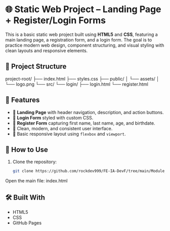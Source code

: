 # 🌐 Static Web Project – Landing Page + Register/Login Forms

This is a basic static web project built using **HTML5** and **CSS**, featuring a main landing page, a registration form, and a login form. The goal is to practice modern web design, component structuring, and visual styling with clean layouts and responsive elements.

## 📁 Project Structure

project-root/
├── index.html
├── styles.css
├── public/
│ └── assets/
│ └── logo.png
└── src/
└── login/
├── login.html
└── register.html

## 🚀 Features

- 📄 **Landing Page** with header navigation, description, and action buttons.
- 👤 **Login Form** styled with custom CSS.
- 📝 **Register Form** capturing first name, last name, age, and birthdate.
- 🎨 Clean, modern, and consistent user interface.
- 📱 Basic responsive layout using `flexbox` and `viewport`.

## 🧪 How to Use

1. Clone the repository:
   ```bash
   git clone https://github.com/rockdev999/FE-IA-DevF/tree/main/Module_1/Proyecto
   ```

Open the main file: index.html

## 🛠️ Built With

- HTML5
- CSS
- GitHub Pages
